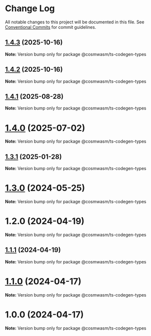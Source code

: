 # Change Log

All notable changes to this project will be documented in this file.
See [Conventional Commits](https://conventionalcommits.org) for commit guidelines.

## [1.4.3](https://github.com/hyperweb-io/ts-codegen/compare/@cosmwasm/ts-codegen-types@1.4.2...@cosmwasm/ts-codegen-types@1.4.3) (2025-10-16)

**Note:** Version bump only for package @cosmwasm/ts-codegen-types





## [1.4.2](https://github.com/hyperweb-io/ts-codegen/compare/@cosmwasm/ts-codegen-types@1.4.1...@cosmwasm/ts-codegen-types@1.4.2) (2025-10-16)

**Note:** Version bump only for package @cosmwasm/ts-codegen-types





## [1.4.1](https://github.com/hyperweb-io/ts-codegen/compare/@cosmwasm/ts-codegen-types@1.4.0...@cosmwasm/ts-codegen-types@1.4.1) (2025-08-28)

**Note:** Version bump only for package @cosmwasm/ts-codegen-types





# [1.4.0](https://github.com/hyperweb-io/ts-codegen/compare/@cosmwasm/ts-codegen-types@1.3.1...@cosmwasm/ts-codegen-types@1.4.0) (2025-07-02)

**Note:** Version bump only for package @cosmwasm/ts-codegen-types





## [1.3.1](https://github.com/cosmwasm/ts-codegen/compare/@cosmwasm/ts-codegen-types@1.3.0...@cosmwasm/ts-codegen-types@1.3.1) (2025-01-28)

**Note:** Version bump only for package @cosmwasm/ts-codegen-types





# [1.3.0](https://github.com/cosmwasm/ts-codegen/compare/@cosmwasm/ts-codegen-types@1.2.0...@cosmwasm/ts-codegen-types@1.3.0) (2024-05-25)

**Note:** Version bump only for package @cosmwasm/ts-codegen-types





# 1.2.0 (2024-04-19)

**Note:** Version bump only for package @cosmwasm/ts-codegen-types





## [1.1.1](https://github.com/cosmwasm/ts-codegen/compare/@cosmwasm/ts-codegen-types@1.1.0...@cosmwasm/ts-codegen-types@1.1.1) (2024-04-19)

**Note:** Version bump only for package @cosmwasm/ts-codegen-types





# [1.1.0](https://github.com/cosmwasm/ts-codegen/compare/@cosmwasm/ts-codegen-types@1.0.0...@cosmwasm/ts-codegen-types@1.1.0) (2024-04-17)

**Note:** Version bump only for package @cosmwasm/ts-codegen-types





# 1.0.0 (2024-04-17)

**Note:** Version bump only for package @cosmwasm/ts-codegen-types
